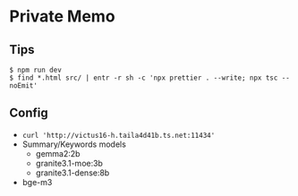 # Private Memo

## Tips

```
$ npm run dev
$ find *.html src/ | entr -r sh -c 'npx prettier . --write; npx tsc --noEmit'
```

## Config

- `curl 'http://victus16-h.taila4d41b.ts.net:11434'`
- Summary/Keywords models
  - gemma2:2b
  - granite3.1-moe:3b
  - granite3.1-dense:8b
- bge-m3
